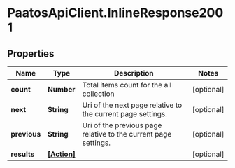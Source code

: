 # PaatosApiClient.InlineResponse2001

## Properties
Name | Type | Description | Notes
------------ | ------------- | ------------- | -------------
**count** | **Number** | Total items count for the all collection | [optional] 
**next** | **String** | Uri of the next page relative to the current page settings. | [optional] 
**previous** | **String** | Uri of the previous page relative to the current page settings. | [optional] 
**results** | [**[Action]**](Action.md) |  | [optional] 


